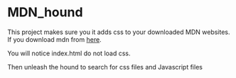 # MDN_hound

This project makes sure you it adds css to your downloaded MDN websites.
If you download mdn from [here](https://mdn-downloads.s3-us-west-2.amazonaws.com/developer.mozilla.org.tar.gz).

You will notice index.html do not load css.

Then unleash the hound to search for css files and Javascript files
